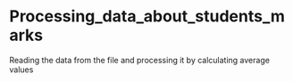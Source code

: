 # Processing_data_about_students_marks
Reading the data from the file and processing it by calculating average values
